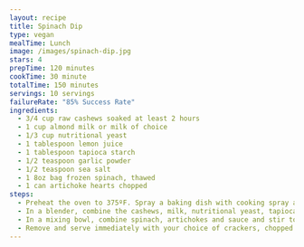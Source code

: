 ```yaml
---
layout: recipe
title: Spinach Dip
type: vegan
mealTime: Lunch
image: /images/spinach-dip.jpg
stars: 4
prepTime: 120 minutes
cookTime: 30 minute
totalTime: 150 minutes
servings: 10 servings
failureRate: "85% Success Rate"
ingredients:
  - 3/4 cup raw cashews soaked at least 2 hours
  - 1 cup almond milk or milk of choice
  - 1/3 cup nutritional yeast
  - 1 tablespoon lemon juice
  - 1 tablespoon tapioca starch
  - 1/2 teaspoon garlic powder
  - 1/2 teaspoon sea salt
  - 1 8oz bag frozen spinach, thawed
  - 1 can artichoke hearts chopped
steps:
  - Preheat the oven to 375ºF. Spray a baking dish with cooking spray and set aside.
  - In a blender, combine the cashews, milk, nutritional yeast, tapioca and spices. Blend on high until smooth and creamy. Set aside.
  - In a mixing bowl, combine spinach, artichokes and sauce and stir to combine. Transfer this mixture to the baking dish and bake on the center rack for 25 - 30 minutes, until dip is bubbling and mostly set.
  - Remove and serve immediately with your choice of crackers, chopped veggies or toast!
---
```

